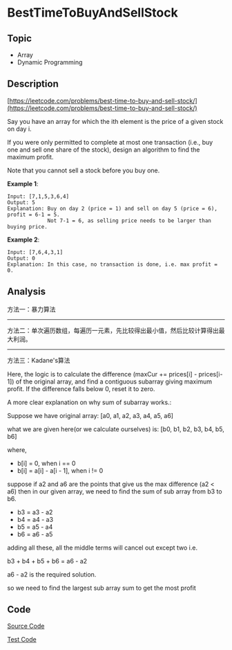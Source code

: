 # BestTimeToBuyAndSellStock #

## Topic

- Array
- Dynamic Programming

## Description

[https://leetcode.com/problems/best-time-to-buy-and-sell-stock/](https://leetcode.com/problems/best-time-to-buy-and-sell-stock/)

Say you have an array for which the ith element is the price of a given stock on day i.

If you were only permitted to complete at most one transaction (i.e., buy one and sell one share of the stock), design an algorithm to find the maximum profit.

Note that you cannot sell a stock before you buy one.

**Example 1**:

```
Input: [7,1,5,3,6,4]
Output: 5
Explanation: Buy on day 2 (price = 1) and sell on day 5 (price = 6), profit = 6-1 = 5.
             Not 7-1 = 6, as selling price needs to be larger than buying price.
```

**Example 2**:

```
Input: [7,6,4,3,1]
Output: 0
Explanation: In this case, no transaction is done, i.e. max profit = 0.
```

## Analysis

方法一：暴力算法

---

方法二：单次遍历数组，每遍历一元素，先比较得出最小值，然后比较计算得出最大利润。

---

方法三：Kadane's算法

Here, the logic is to calculate the difference (maxCur += prices[i] - prices[i-1]) of the original array, and find a contiguous subarray giving maximum profit. If the difference falls below 0, reset it to zero.

A more clear explanation on why sum of subarray works.:

Suppose we have original array:
[a0, a1, a2, a3, a4, a5, a6]

what we are given here(or we calculate ourselves) is:
[b0, b1, b2, b3, b4, b5, b6]

where,

- b[i] = 0, when i == 0
- b[i] = a[i] - a[i - 1], when i != 0

suppose if a2 and a6 are the points that give us the max difference (a2 < a6)
then in our given array, we need to find the sum of sub array from b3 to b6.

- b3 = a3 - a2
- b4 = a4 - a3
- b5 = a5 - a4
- b6 = a6 - a5

adding all these, all the middle terms will cancel out except two
i.e.

b3 + b4 + b5 + b6 = a6 - a2

a6 - a2 is the required solution.

so we need to find the largest sub array sum to get the most profit

## Code

[Source Code](BestTimeToBuyAndSellStock.java)

[Test Code](../../../../../test/java/com/lun/easy/BestTimeToBuyAndSellStockTest.java)

